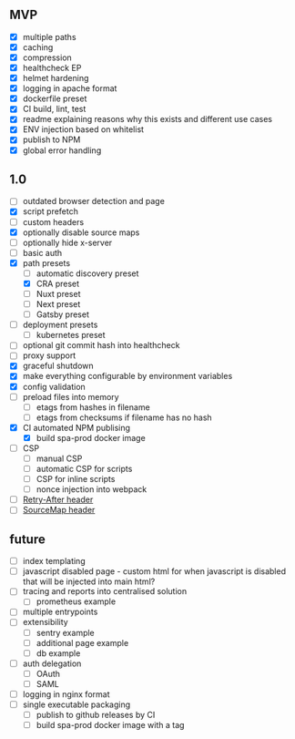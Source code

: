 ## MVP

- [x] multiple paths
- [x] caching
- [x] compression
- [x] healthcheck EP
- [x] helmet hardening
- [x] logging in apache format
- [x] dockerfile preset
- [x] CI build, lint, test
- [x] readme explaining reasons why this exists and different use cases
- [x] ENV injection based on whitelist
- [x] publish to NPM
- [x] global error handling

## 1.0

- [ ] outdated browser detection and page
- [x] script prefetch
- [ ] custom headers
- [x] optionally disable source maps
- [ ] optionally hide x-server
- [ ] basic auth
- [x] path presets
  - [ ] automatic discovery preset
  - [x] CRA preset
  - [ ] Nuxt preset
  - [ ] Next preset
  - [ ] Gatsby preset
- [ ] deployment presets
  - [ ] kubernetes preset
- [ ] optional git commit hash into healthcheck
- [ ] proxy support
- [x] graceful shutdown
- [x] make everything configurable by environment variables
- [x] config validation
- [ ] preload files into memory
  - [ ] etags from hashes in filename
  - [ ] etags from checksums if filename has no hash
- [x] CI automated NPM publising
  - [x] build spa-prod docker image
- [ ] CSP
  - [ ] manual CSP
  - [ ] automatic CSP for scripts
  - [ ] CSP for inline scripts
  - [ ] nonce injection into webpack
- [ ] [Retry-After header](https://developer.mozilla.org/en-US/docs/Web/HTTP/Headers/Retry-After)
- [ ] [SourceMap header](https://developer.mozilla.org/en-US/docs/Web/HTTP/Headers/SourceMap)

## future

- [ ] index templating
- [ ] javascript disabled page - custom html for when javascript is disabled that will be injected into main html?
- [ ] tracing and reports into centralised solution
  - [ ] prometheus example
- [ ] multiple entrypoints
- [ ] extensibility
  - [ ] sentry example
  - [ ] additional page example
  - [ ] db example
- [ ] auth delegation
  - [ ] OAuth
  - [ ] SAML
- [ ] logging in nginx format
- [ ] single executable packaging
  - [ ] publish to github releases by CI
  - [ ] build spa-prod docker image with a tag
